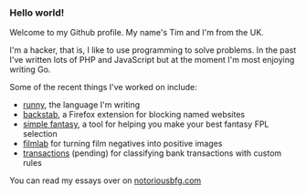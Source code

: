 ### Hello world!

Welcome to my Github profile. My name's Tim and I'm from the UK.

I'm a hacker, that is, I like to use programming to solve problems. In the past I've written lots of PHP and JavaScript but at the moment I'm most enjoying writing Go.

Some of the recent things I've worked on include:
- [runny](https://github.com/notoriousbfg/runny), the language I'm writing
- [backstab](https://github.com/notoriousbfg/backstab), a Firefox extension for blocking named websites
- [simple fantasy](https://github.com/notoriousbfg/simple-fantasy), a tool for helping you make your best fantasy FPL selection
- [filmlab](https://github.com/notoriousbfg/filmlab) for turning film negatives into positive images
- [transactions](https://github.com/notoriousbfg/transactions) (pending) for classifying bank transactions with custom rules

You can read my essays over on [notoriousbfg.com](https://notoriousbfg.com) 
